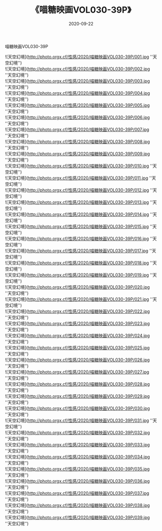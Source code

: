 ﻿---
layout: post
title:  《喵糖映画VOL030-39P》
date:   2020-09-22
image: http://photo.orgx.cf/性感/2020/喵糖映画VOL030-39P/000.jpg
categories: [美女, 性感, 泳衣]
---

喵糖映画VOL030-39P



![天空幻境](http://photo.orgx.cf/性感/2020/喵糖映画VOL030-39P/001.jpg ''天空幻境'') <br>
![天空幻境](http://photo.orgx.cf/性感/2020/喵糖映画VOL030-39P/002.jpg ''天空幻境'') <br>
![天空幻境](http://photo.orgx.cf/性感/2020/喵糖映画VOL030-39P/003.jpg ''天空幻境'') <br>
![天空幻境](http://photo.orgx.cf/性感/2020/喵糖映画VOL030-39P/004.jpg ''天空幻境'') <br>
![天空幻境](http://photo.orgx.cf/性感/2020/喵糖映画VOL030-39P/005.jpg ''天空幻境'') <br>
![天空幻境](http://photo.orgx.cf/性感/2020/喵糖映画VOL030-39P/006.jpg ''天空幻境'') <br>
![天空幻境](http://photo.orgx.cf/性感/2020/喵糖映画VOL030-39P/007.jpg ''天空幻境'') <br>
![天空幻境](http://photo.orgx.cf/性感/2020/喵糖映画VOL030-39P/008.jpg ''天空幻境'') <br>
![天空幻境](http://photo.orgx.cf/性感/2020/喵糖映画VOL030-39P/009.jpg ''天空幻境'') <br>
![天空幻境](http://photo.orgx.cf/性感/2020/喵糖映画VOL030-39P/010.jpg ''天空幻境'') <br>
![天空幻境](http://photo.orgx.cf/性感/2020/喵糖映画VOL030-39P/011.jpg ''天空幻境'') <br>
![天空幻境](http://photo.orgx.cf/性感/2020/喵糖映画VOL030-39P/012.jpg ''天空幻境'') <br>
![天空幻境](http://photo.orgx.cf/性感/2020/喵糖映画VOL030-39P/013.jpg ''天空幻境'') <br>
![天空幻境](http://photo.orgx.cf/性感/2020/喵糖映画VOL030-39P/014.jpg ''天空幻境'') <br>
![天空幻境](http://photo.orgx.cf/性感/2020/喵糖映画VOL030-39P/015.jpg ''天空幻境'') <br>
![天空幻境](http://photo.orgx.cf/性感/2020/喵糖映画VOL030-39P/016.jpg ''天空幻境'') <br>
![天空幻境](http://photo.orgx.cf/性感/2020/喵糖映画VOL030-39P/017.jpg ''天空幻境'') <br>
![天空幻境](http://photo.orgx.cf/性感/2020/喵糖映画VOL030-39P/018.jpg ''天空幻境'') <br>
![天空幻境](http://photo.orgx.cf/性感/2020/喵糖映画VOL030-39P/019.jpg ''天空幻境'') <br>
![天空幻境](http://photo.orgx.cf/性感/2020/喵糖映画VOL030-39P/020.jpg ''天空幻境'') <br>
![天空幻境](http://photo.orgx.cf/性感/2020/喵糖映画VOL030-39P/021.jpg ''天空幻境'') <br>
![天空幻境](http://photo.orgx.cf/性感/2020/喵糖映画VOL030-39P/022.jpg ''天空幻境'') <br>
![天空幻境](http://photo.orgx.cf/性感/2020/喵糖映画VOL030-39P/023.jpg ''天空幻境'') <br>
![天空幻境](http://photo.orgx.cf/性感/2020/喵糖映画VOL030-39P/024.jpg ''天空幻境'') <br>
![天空幻境](http://photo.orgx.cf/性感/2020/喵糖映画VOL030-39P/025.jpg ''天空幻境'') <br>
![天空幻境](http://photo.orgx.cf/性感/2020/喵糖映画VOL030-39P/026.jpg ''天空幻境'') <br>
![天空幻境](http://photo.orgx.cf/性感/2020/喵糖映画VOL030-39P/027.jpg ''天空幻境'') <br>
![天空幻境](http://photo.orgx.cf/性感/2020/喵糖映画VOL030-39P/028.jpg ''天空幻境'') <br>
![天空幻境](http://photo.orgx.cf/性感/2020/喵糖映画VOL030-39P/029.jpg ''天空幻境'') <br>
![天空幻境](http://photo.orgx.cf/性感/2020/喵糖映画VOL030-39P/030.jpg ''天空幻境'') <br>
![天空幻境](http://photo.orgx.cf/性感/2020/喵糖映画VOL030-39P/031.jpg ''天空幻境'') <br>
![天空幻境](http://photo.orgx.cf/性感/2020/喵糖映画VOL030-39P/032.jpg ''天空幻境'') <br>
![天空幻境](http://photo.orgx.cf/性感/2020/喵糖映画VOL030-39P/033.jpg ''天空幻境'') <br>
![天空幻境](http://photo.orgx.cf/性感/2020/喵糖映画VOL030-39P/034.jpg ''天空幻境'') <br>
![天空幻境](http://photo.orgx.cf/性感/2020/喵糖映画VOL030-39P/035.jpg ''天空幻境'') <br>
![天空幻境](http://photo.orgx.cf/性感/2020/喵糖映画VOL030-39P/036.jpg ''天空幻境'') <br>
![天空幻境](http://photo.orgx.cf/性感/2020/喵糖映画VOL030-39P/037.jpg ''天空幻境'') <br>
![天空幻境](http://photo.orgx.cf/性感/2020/喵糖映画VOL030-39P/038.jpg ''天空幻境'') <br>
![天空幻境](http://photo.orgx.cf/性感/2020/喵糖映画VOL030-39P/039.jpg ''天空幻境'') <br>